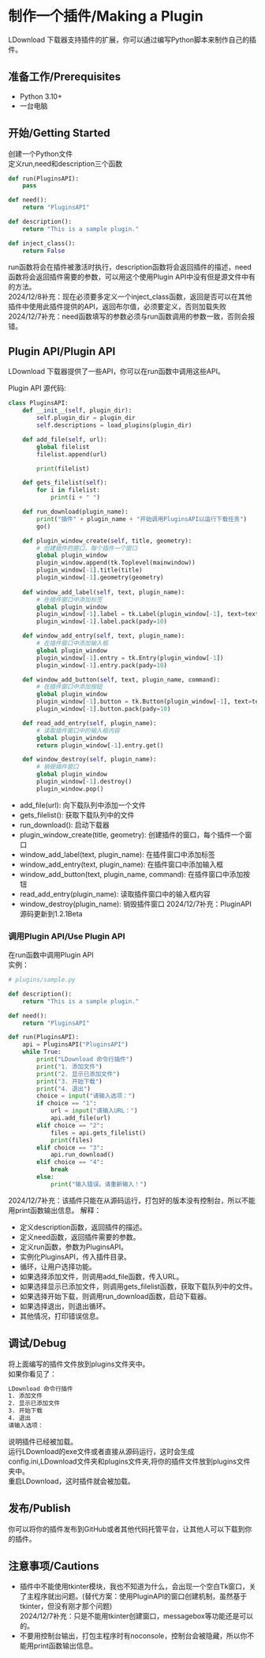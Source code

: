 # 制作一个插件/Making a Plugin
LDownload 下载器支持插件的扩展，你可以通过编写Python脚本来制作自己的插件。

## 准备工作/Prerequisites
- Python 3.10+
- 一台电脑

## 开始/Getting Started
创建一个Python文件  
定义run,need和description三个函数

```python
def run(PluginsAPI):
    pass

def need():
    return "PluginsAPI"

def description():
    return "This is a sample plugin."

def inject_class():
    return False
```

run函数将会在插件被激活时执行，description函数将会返回插件的描述，need函数将会返回插件需要的参数，可以用这个使用Plugin API中没有但是源文件中有的方法。  
2024/12/8补充：现在必须要多定义一个inject_class函数，返回是否可以在其他插件中使用此插件提供的API，返回布尔值，必须要定义，否则加载失败  
2024/12/7补充：need函数填写的参数必须与run函数调用的参数一致，否则会报错。

## Plugin API/Plugin API
LDownload 下载器提供了一些API，你可以在run函数中调用这些API。  

Plugin API 源代码:  
```python
class PluginsAPI:
    def __init__(self, plugin_dir):
        self.plugin_dir = plugin_dir
        self.descriptions = load_plugins(plugin_dir)

    def add_file(self, url):
        global filelist
        filelist.append(url)

        print(filelist)

    def gets_filelist(self):
        for i in filelist:
            print(i + " ")

    def run_download(plugin_name):
        print("插件" + plugin_name + "开始调用PluginsAPI以运行下载任务")
        go()

    def plugin_window_create(self, title, geometry):
        # 创建插件的窗口，每个插件一个窗口
        global plugin_window
        plugin_window.append(tk.Toplevel(mainwindow))
        plugin_window[-1].title(title)
        plugin_window[-1].geometry(geometry)
    
    def window_add_label(self, text, plugin_name):
        # 在插件窗口中添加标签
        global plugin_window
        plugin_window[-1].label = tk.Label(plugin_window[-1], text=text)
        plugin_window[-1].label.pack(pady=10)

    def window_add_entry(self, text, plugin_name):
        # 在插件窗口中添加输入框
        global plugin_window
        plugin_window[-1].entry = tk.Entry(plugin_window[-1])
        plugin_window[-1].entry.pack(pady=10)

    def window_add_button(self, text, plugin_name, command):
        # 在插件窗口中添加按钮
        global plugin_window
        plugin_window[-1].button = tk.Button(plugin_window[-1], text=text, command=command)
        plugin_window[-1].button.pack(pady=10)

    def read_add_entry(self, plugin_name):
        # 读取插件窗口中的输入框内容
        global plugin_window
        return plugin_window[-1].entry.get()

    def window_destroy(self, plugin_name):
        # 销毁插件窗口
        global plugin_window
        plugin_window[-1].destroy()
        plugin_window.pop()
```

- add_file(url): 向下载队列中添加一个文件
- gets_filelist(): 获取下载队列中的文件
- run_download(): 启动下载器
- plugin_window_create(title, geometry): 创建插件的窗口，每个插件一个窗口
- window_add_label(text, plugin_name): 在插件窗口中添加标签
- window_add_entry(text, plugin_name): 在插件窗口中添加输入框
- window_add_button(text, plugin_name, command): 在插件窗口中添加按钮
- read_add_entry(plugin_name): 读取插件窗口中的输入框内容
- window_destroy(plugin_name): 销毁插件窗口
2024/12/7补充：PluginAPI源码更新到1.2.1Beta

### 调用Plugin API/Use Plugin API
在run函数中调用Plugin API  
实例：
```python
# plugins/sample.py

def description():
    return "This is a sample plugin."

def need():
    return "PluginsAPI"

def run(PluginsAPI):
    api = PluginsAPI("PluginsAPI")
    while True:
        print("LDownload 命令行插件")
        print("1. 添加文件")
        print("2. 显示已添加文件")
        print("3. 开始下载")
        print("4. 退出")
        choice = input("请输入选项：")
        if choice == "1":
            url = input("请输入URL：")
            api.add_file(url)
        elif choice == "2":
            files = api.gets_filelist()
            print(files)
        elif choice == "3":
            api.run_download()
        elif choice == "4":
            break
        else:
            print("输入错误，请重新输入！")
```
2024/12/7补充：该插件只能在从源码运行，打包好的版本没有控制台，所以不能用print函数输出信息。
解释：
- 定义description函数，返回插件的描述。
- 定义need函数，返回插件需要的参数。
- 定义run函数，参数为PluginsAPI。
- 实例化PluginsAPI，传入插件目录。
- 循环，让用户选择功能。
- 如果选择添加文件，则调用add_file函数，传入URL。
- 如果选择显示已添加文件，则调用gets_filelist函数，获取下载队列中的文件。
- 如果选择开始下载，则调用run_download函数，启动下载器。
- 如果选择退出，则退出循环。
- 其他情况，打印错误信息。
## 调试/Debug

将上面编写的插件文件放到plugins文件夹中。  
如果你看见了：
```bash
LDownload 命令行插件
1. 添加文件
2. 显示已添加文件
3. 开始下载
4. 退出
请输入选项：
```
说明插件已经被加载。  
运行LDownload的exe文件或者直接从源码运行，这时会生成config.ini,LDownload文件夹和plugins文件夹,将你的插件文件放到plugins文件夹中。  
重启LDownload，这时插件就会被加载。  

## 发布/Publish
你可以将你的插件发布到GitHub或者其他代码托管平台，让其他人可以下载到你的插件。

## 注意事项/Cautions
- 插件中不能使用tkinter模块，我也不知道为什么，会出现一个空白Tk窗口，关了主程序就出问题。(替代方案：使用PluginAPI的窗口创建机制，虽然基于tkinter，但没有刚才那个问题)  
2024/12/7补充：只是不能用tkinter创建窗口，messagebox等功能还是可以的。
- 不要用控制台输出，打包主程序时有noconsole，控制台会被隐藏，所以你不能用print函数输出信息。